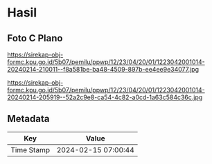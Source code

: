 # Hasil

## Foto C Plano

https://sirekap-obj-formc.kpu.go.id/5b07/pemilu/ppwp/12/23/04/20/01/1223042001014-20240214-210011--f8a581be-ba48-4509-897b-ee4ee9e34077.jpg

https://sirekap-obj-formc.kpu.go.id/5b07/pemilu/ppwp/12/23/04/20/01/1223042001014-20240214-205919--52a2c9e8-ca54-4c82-a0cd-1a63c584c36c.jpg


## Metadata

| Key        | Value               |
| ---------- | ------------------- |
| Time Stamp | 2024-02-15 07:00:44 |




